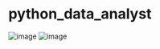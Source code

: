 # python_data_analyst
![image](github.com/wxqk3/python_data_analyst/master/大数据学习计划1.JPG)
![image](github.com/wxqk3/python_data_analyst/master/大数据学习计划2.JPG)
